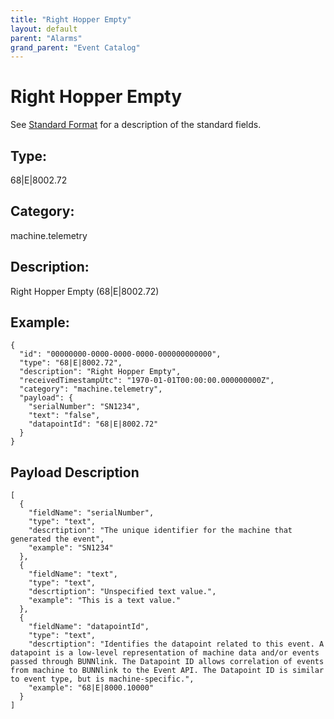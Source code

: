 ```yaml
---
title: "Right Hopper Empty"
layout: default
parent: "Alarms"
grand_parent: "Event Catalog"
---
```


# Right Hopper Empty

See [Standard Format](/event-subscriptions/event-format) for a description of the standard fields.

## Type:

68\|E\|8002.72

## Category:

machine.telemetry

## Description: 

Right Hopper Empty (68\|E\|8002.72)

## Example:

```
{
  "id": "00000000-0000-0000-0000-000000000000",
  "type": "68|E|8002.72",
  "description": "Right Hopper Empty",
  "receivedTimestampUtc": "1970-01-01T00:00:00.000000000Z",
  "category": "machine.telemetry",
  "payload": {
    "serialNumber": "SN1234",
    "text": "false",
    "datapointId": "68|E|8002.72"
  }
}
```

## Payload Description

```
[
  {
    "fieldName": "serialNumber",
    "type": "text",
    "descrtiption": "The unique identifier for the machine that generated the event",
    "example": "SN1234"
  },
  {
    "fieldName": "text",
    "type": "text",
    "descrtiption": "Unspecified text value.",
    "example": "This is a text value."
  },
  {
    "fieldName": "datapointId",
    "type": "text",
    "descrtiption": "Identifies the datapoint related to this event. A datapoint is a low-level representation of machine data and/or events passed through BUNNlink. The Datapoint ID allows correlation of events from machine to BUNNlink to the Event API. The Datapoint ID is similar to event type, but is machine-specific.",
    "example": "68|E|8000.10000"
  }
]
```

